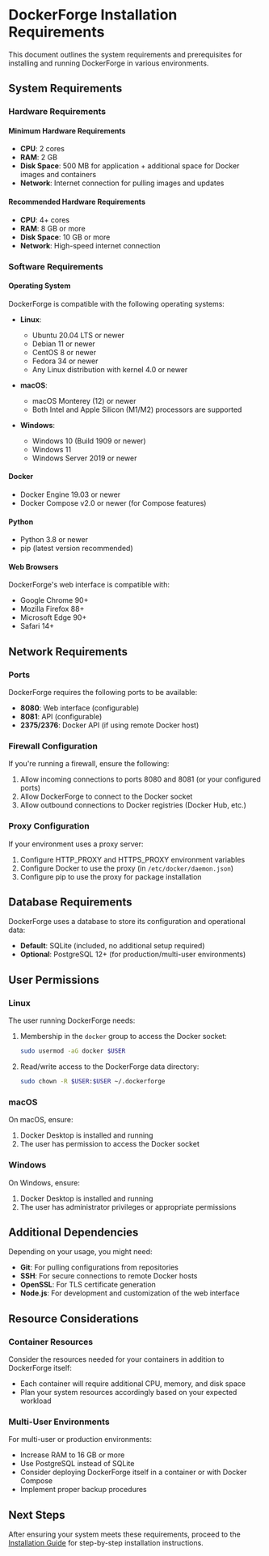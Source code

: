 # DockerForge Installation Requirements

This document outlines the system requirements and prerequisites for installing and running DockerForge in various environments.

## System Requirements

### Hardware Requirements

#### Minimum Hardware Requirements

- **CPU**: 2 cores
- **RAM**: 2 GB
- **Disk Space**: 500 MB for application + additional space for Docker images and containers
- **Network**: Internet connection for pulling images and updates

#### Recommended Hardware Requirements

- **CPU**: 4+ cores
- **RAM**: 8 GB or more
- **Disk Space**: 10 GB or more
- **Network**: High-speed internet connection

### Software Requirements

#### Operating System

DockerForge is compatible with the following operating systems:

- **Linux**:
  - Ubuntu 20.04 LTS or newer
  - Debian 11 or newer
  - CentOS 8 or newer
  - Fedora 34 or newer
  - Any Linux distribution with kernel 4.0 or newer

- **macOS**:
  - macOS Monterey (12) or newer
  - Both Intel and Apple Silicon (M1/M2) processors are supported

- **Windows**:
  - Windows 10 (Build 1909 or newer)
  - Windows 11
  - Windows Server 2019 or newer

#### Docker

- Docker Engine 19.03 or newer
- Docker Compose v2.0 or newer (for Compose features)

#### Python

- Python 3.8 or newer
- pip (latest version recommended)

#### Web Browsers

DockerForge's web interface is compatible with:

- Google Chrome 90+
- Mozilla Firefox 88+
- Microsoft Edge 90+
- Safari 14+

## Network Requirements

### Ports

DockerForge requires the following ports to be available:

- **8080**: Web interface (configurable)
- **8081**: API (configurable)
- **2375/2376**: Docker API (if using remote Docker host)

### Firewall Configuration

If you're running a firewall, ensure the following:

1. Allow incoming connections to ports 8080 and 8081 (or your configured ports)
2. Allow DockerForge to connect to the Docker socket
3. Allow outbound connections to Docker registries (Docker Hub, etc.)

### Proxy Configuration

If your environment uses a proxy server:

1. Configure HTTP_PROXY and HTTPS_PROXY environment variables
2. Configure Docker to use the proxy (in `/etc/docker/daemon.json`)
3. Configure pip to use the proxy for package installation

## Database Requirements

DockerForge uses a database to store its configuration and operational data:

- **Default**: SQLite (included, no additional setup required)
- **Optional**: PostgreSQL 12+ (for production/multi-user environments)

## User Permissions

### Linux

The user running DockerForge needs:

1. Membership in the `docker` group to access the Docker socket:
   ```bash
   sudo usermod -aG docker $USER
   ```

2. Read/write access to the DockerForge data directory:
   ```bash
   sudo chown -R $USER:$USER ~/.dockerforge
   ```

### macOS

On macOS, ensure:

1. Docker Desktop is installed and running
2. The user has permission to access the Docker socket

### Windows

On Windows, ensure:

1. Docker Desktop is installed and running
2. The user has administrator privileges or appropriate permissions

## Additional Dependencies

Depending on your usage, you might need:

- **Git**: For pulling configurations from repositories
- **SSH**: For secure connections to remote Docker hosts
- **OpenSSL**: For TLS certificate generation
- **Node.js**: For development and customization of the web interface

## Resource Considerations

### Container Resources

Consider the resources needed for your containers in addition to DockerForge itself:

- Each container will require additional CPU, memory, and disk space
- Plan your system resources accordingly based on your expected workload

### Multi-User Environments

For multi-user or production environments:

- Increase RAM to 16 GB or more
- Use PostgreSQL instead of SQLite
- Consider deploying DockerForge itself in a container or with Docker Compose
- Implement proper backup procedures

## Next Steps

After ensuring your system meets these requirements, proceed to the [Installation Guide](./installation_guide.md) for step-by-step installation instructions.
